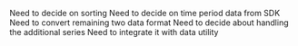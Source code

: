 Need to decide on sorting
Need to decide on time period data from SDK
Need to convert remaining two data format
Need to decide about handling the additional series
Need to integrate it with data utility